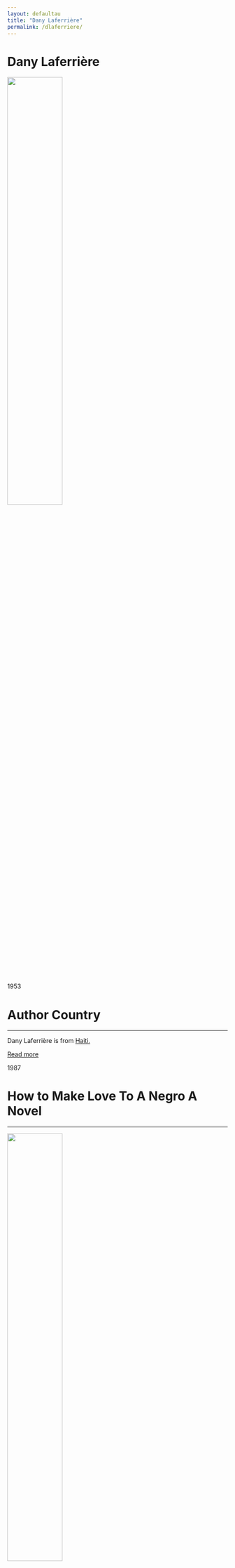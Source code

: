 ```yaml
---
layout: defaultau
title: "Dany Laferrière"
permalink: /dlaferriere/
---
```

<!-- partial:index.partial.html -->
<div class="content">
    <h1>Dany Laferrière</h1>
    <div class="quote">
        <div><img src="https://www.themoviedb.org/t/p/w300_and_h450_bestv2/51eqwgSUY6hCNjYL8HpFtsGu5ii.jpg"  height="50%" width = "50%" class="logo"></div>
    </div>
    <div class="timeline">
        <div style="padding-bottom:100px;"></div>
        <div class="block">
            <div class="date right"><p class="right"> 1953 </p></div>
            <div class="dot"></div>
            <div class="left first">
            <div class="author_country">
                <h1>Author Country</h1><hr>
            <div class="aclocation"><p>Dany Laferrière is from <a href="{{ site.baseurl }}/5">Haiti.</a></p></div>
              <div class="acreadmore">  <a href="https://en.wikipedia.org/wiki/Dany_Laferrière" target="_blank">Read more</a></div>
            </div>
            </div>
        </div>
        <div class="block">
            <div class="date left"><p class="left">1987</p></div>
            <div class="dot"></div>
            <div class="right">
                <h1>How to Make Love To A Negro A Novel</h1><hr>
                <p><img src="https://books.google.dm/books/content?id=EyKsulJLDhcC&pg=PP1&img=1&zoom=3&hl=en&sig=ACfU3U1FejVJhLAb0HgnSt8Sg9iv8-qp_Q&w=1280" height="50%" width = "50%"></p>
                <p>
                Language: English<br/>
                Publisher: Coach House Books<br/>
                Pub_location: Toronto, ON, Canada<br/>
                Genre: Fiction (Novel)<br/>
                Length: 117</p>
            </div>
        </div>
        <div class="block">
            <div class="date right"><p class="right">1987</p></div>
            <div class="dot"></div>
            <div class="left hide">
                <h1>Éroshima : Roman</h1><hr>
                <p><img src="https://images.leslibraires.ca/books/9782892951455/front/9782892951455_large.jpg" height="50%" width = "50%"></p>
                <p>Language: French<br/>
                Publisher: VLB éditeur<br/>
                Pub_location: Montréal, QC, Canada<br/>
                Genre: Fiction (Novel)<br/>
                Length: 168</p>
            </div>
        </div>
       <div class="block">
            <div class="date right"><p class="right">1992</p></div>
            <div class="dot"></div>
            <div class="left hide">
                <h1>Dining With The Dictator</h1><hr>
                <p><img src="https://pics.cdn.librarything.com/picsizes/a3/de/a3de2a58e9496f65935475a6151433041414141_v5.jpg" height="50%" width = "50%"></p>
                <p>Language: English<br/>
                Publisher: Coach House Press<br/>
                Pub_location: Toronto, ON, Canada<br/>
                Genre: Fiction (Novel)<br/>
                Length: 207</p>
            </div>
        </div>
        <div class="block">
            <div class="date left"><p class="left">1992</p></div>
            <div class="dot"></div>
            <div class="right hide">
                <h1>Eroshima</h1><hr>
                <p><img src="https://m.media-amazon.com/images/I/41If5Y3m0yL._SX333_BO1,204,203,200_.jpg" height="50%" width = "50%"></p>
                <p>Language: Dutch<br/>
                Publisher: Goossens<br/>
                Pub_location: Rijswijk, Netherlands<br/>
                Genre: Fiction (Novel)<br/>
                Length: 124</p>
            </div>
        </div>
        <div class="block">
            <div class="date right"><p class="right">1993</p></div>
            <div class="dot"></div>
            <div class="left hide">
                <h1>An Aroma Of Coffee</h1><hr>
                <p><img src="https://images-na.ssl-images-amazon.com/images/S/compressed.photo.goodreads.com/books/1640970011i/59986287.jpg" height="50%" width = "50%"></p>
                <p>Language: English<br/>
                Publisher: Coach House Press<br/>
                Pub_location: Toronto, ON, Canada<br/>
                Genre: Fiction (Novel)<br/>
                Length: 171</p>
            </div>
        </div>
        <div class="block">
            <div class="date left"><p class="left">1993</p></div>
            <div class="dot"></div>
            <div class="right hide">
                <h1>Cette Grenade Dans La Main Du Jeune Nègre Est-Elle Une Arme Ou Un Fruit? : Roman</h1><hr>
                <p><img src="https://images.epagine.fr/549/9782842613549_1_75.jpg" height="50%" width = "50%"></p>
                <p>Language: French<br/>
                Publisher: VLB éditeur<br/>
                Pub_location: Montréal, QC, Canada<br/>
                Genre: Fiction (Novel)<br/>
                Length: 200</p>
            </div>
        </div>
        <div class="block">
            <div class="date right"><p class="right">1994</p></div>
            <div class="dot"></div>
            <div class="left hide">
                <h1>Why Must A Black Writer Write About Sex?</h1><hr>
                <p><img src="https://m.media-amazon.com/images/I/51KrXO9jG1L._AC_SY350_QL15_.jpg" height="50%" width = "50%"></p>
                <p>Language: English<br/>
                Publisher: Coach House Press<br/>
                Pub_location: Toronto, ON, Canada<br/>
                Genre: Fiction (Novel)<br/>
                Length: 198</p>
            </div>
        </div>
        <div class="block">
            <div class="date left"><p class="left">1996</p></div>
            <div class="dot"></div>
            <div class="right hide">
                <h1>Pays Sans Chapeau : Roman</h1><hr>
                <p><img src="https://m.media-amazon.com/images/I/51S1HJKD34L.jpg" height="50%" width = "50%"></p>
                <p>Language: French<br/>
                Publisher: Lanctôt<br/>
                Pub_location: Montréal, QC, Canada<br/>
                Genre: Fiction (Novel)<br/>
                Length: 221</p>
            </div>
        </div>
        <div class="block">
            <div class="date right"><p class="right">1997</p></div>
            <div class="dot"></div>
            <div class="left hide">
                <h1>Down Among The Dead Men</h1><hr>
                <p><img src="https://m.media-amazon.com/images/I/41-FRhJ1DPL._AC_SY780_.jpg" height="50%" width = "50%"></p>
                <p>Language: English<br/>
                Publisher:  Douglas & McIntyre<br/>
                Pub_location: Vancouver, Canada<br/>
                Genre: Fiction (Novel)<br/>
                Length: 212</p>
            </div>
        </div>
        <div class="block">
            <div class="date left"><p class="left">1997</p></div>
            <div class="dot"></div>
            <div class="right hide">
                <h1>Drifting Year.</h1><hr>
                <p><img src="https://m.media-amazon.com/images/I/41X3ns5QMIL._AC_SY780_.jpg" height="50%" width = "50%"></p>
                <p>Language: English<br/>
                Publisher:  Douglas & McIntyre<br/>
                Pub_location: Toronto, ON, Canada<br/>
                Genre: Fiction (Novel)<br/>
                Length: 118</p>
            </div>
        </div>
        <div class="block">
            <div class="date right"><p class="right">1997</p></div>
            <div class="dot"></div>
            <div class="left hide">
                <h1>La Chair Du Maître</h1><hr>
                <p><img src="https://m.media-amazon.com/images/I/51PFy1anVWL._AC_SY780_.jpg" height="50%" width = "50%"></p>
                <p>Language: French<br/>
                Publisher: Lanctôt<br/>
                Pub_location: Montréal, QC, Canada<br/>
                Genre: Fiction (Novel)<br/>
                Length: 311</p>
            </div>
        </div>
        <div class="block">
            <div class="date left"><p class="left">1999</p></div>
            <div class="dot"></div>
            <div class="right hide">
                <h1>L'odeur Du Café : Récit</h1><hr>
                <p><img src="https://m.media-amazon.com/images/I/813pCyget7L.jpg" height="50%" width = "50%"></p>
                <p>Language: French<br/>
                Publisher: VLB éditeur<br/>
                Pub_location: Montréal, QC, Canada<br/>
                Genre: Fiction (Novel)<br/>
                Length: 222</p>
            </div>
        </div>
        <div class="block">
            <div class="date right"><p class="right">2000</p></div>
            <div class="dot"></div>
            <div class="left hide">
                <h1>Le Cri Des Oiseaux Fous : Roman</h1><hr>
                <p><img src="https://m.media-amazon.com/images/I/510QKHadBxL._SX327_BO1,204,203,200_.jpg" height="50%" width = "50%"></p>
                <p>Language: French<br/>
                Publisher: Lanctôt<br/>
                Pub_location: Montréal, QC, Canada<br/>
                Genre: Fiction (Novel)<br/>
                Length: 318</p>
            </div>
        </div>
        <div class="block">
            <div class="date left"><p class="left">2004</p></div>
            <div class="dot"></div>
            <div class="right hide">
                <h1>Esta granada en manos del joven negro es un arma o una fruta?</h1><hr>
                <p><img src="https://cdn.agapea.com/El-Cobre-Ediciones/ESTA-GRANADA-EN-MANOS-DEL-JOVEN-NEGRO-i7n72644.jpg" height="50%" width = "50%"></p>
                <p>Language: Spanish<br/>
                Publisher: El Cobre Ediciones<br/>
                Pub_location: Barcelona, Spain<br/>
                Genre: Fiction (Novel)<br/>
                Length: 392</p>
            </div>
        </div>
        <div class="block">
            <div class="date right"><p class="right">2004</p></div>
            <div class="dot"></div>
            <div class="left hide">
                <h1>Come diventare famosi senza far fatica</h1><hr>
                <p><img src="https://m.media-amazon.com/images/I/514yOeCkg6L._SR600%2C315_PIWhiteStrip%2CBottomLeft%2C0%2C35_SCLZZZZZZZ_FMpng_BG255%2C255%2C255.jpg" height="50%" width = "50%"></p>
                <p>Language: Italian<br/>
                Publisher: La Tartaruga Edizioni<br/>
                Pub_location: Milano, Italy<br/>
                Genre: Fiction (Novel)<br/>
                Length: 342</p>
            </div>
        </div>
        <div class="block">
            <div class="date left"><p class="left">2006</p></div>
            <div class="dot"></div>
            <div class="right hide">
                <h1>Vers le Sud : roman</h1><hr>
                <p><img src="https://www.livredepoche.com/sites/default/files/styles/manual_crop_269_435/public/images/livres/couv/9782253156666-001-T.jpeg?itok=ujsnhg49" height="50%" width = "50%"></p>
                <p>Language: French<br/>
                Publisher:  Boréal<br/>
                Pub_location: Montréal, QC, Canada<br/>
                Genre: Fiction (Novel)<br/>
                Length: 250</p>
            </div>
        </div>
        <div class="block">
            <div class="date right"><p class="right">2006</p></div>
            <div class="dot"></div>
            <div class="left hide">
                <h1>Verso il Sud</h1><hr>
                <p><img src="https://m.media-amazon.com/images/I/31pL+VJG90L._BO1,204,203,200_.jpg" height="50%" width = "50%"></p>
                <p>Language: Italian<br/>
                Publisher: La Tartaruga Edizioni<br/>
                Pub_location: Milano, Italy<br/>
                Genre: Fiction (Novel)<br/>
                Length: 319</p>
            </div>
        </div>
        <div class="block">
            <div class="date left"><p class="left">2007</p></div>
            <div class="dot"></div>
            <div class="right hide">
                <h1>Ka jugu</h1><hr>
                <p><img src="http://www.svastara.com/knjige/images/1253344114.jpg" height="50%" width = "50%"></p>
                <p>Language: Serbian<br/>
                Publisher: Laguna<br/>
                Pub_location: Beograd, Serbia<br/>
                Genre: Fiction (Novel)<br/>
                Length: 198</p>
            </div>
        </div>
        <div class="block">
            <div class="date right"><p class="right">2009</p></div>
            <div class="dot"></div>
            <div class="left hide">
                <h1>Heading south</h1><hr>
                <p><img src="https://books.google.dm/books/content?id=izoppa-eHlIC&printsec=frontcover&img=1&zoom=5&edge=curl&imgtk=AFLRE73HoDJRJ85fr9fx7u5u6BMUYhVz8nF1PKQSBuzgF_ljku5LKhBvI5GF631ifNaGItI_4Fhmi6tcu4BgGmXsh6dLKs6XQgAAx9vCDZDu9QNc__BtPkOsVdqB5UNMvs4XzU_G4pkM" height="50%" width = "50%"></p>
                <p>Language: English<br/>
                Publisher:  Douglas & McIntyre<br/>
                Pub_location: Vancouver, Canada<br/>
                Genre: Fiction (Novel)<br/>
                Length: 211</p>
            </div>
        </div>
        <div class="block">
            <div class="date left"><p class="left">2010</p></div>
            <div class="dot"></div>
            <div class="right hide">
                <h1>Un Art De Vivre Par Temps De Catastrophe</h1><hr>
                <p><img src="https://m.media-amazon.com/images/I/51cMbhIVmDL._SX290_BO1,204,203,200_.jpg" height="50%" width = "50%"></p>
                <p>Language: French<br/>
                Publisher: University of Alberta Press<br/>
                Pub_location: Edmonton, Canada<br/>
                Genre: Biography<br/>
                Length: 51</p>
            </div>
        </div>
        <div class="block">
            <div class="date right"><p class="right">2010</p></div>
            <div class="dot"></div>
            <div class="left hide">
                <h1>Le Serpent À Plumes Pour Haïti</h1><hr>
                <p><img src="http://ecx.images-amazon.com/images/I/418sReqFkwL._SX195_.jpg" height="50%" width = "50%"></p>
                <p>Language: French<br/>
                Publisher: Éditions du Rocher<br/>
                Pub_location: Paris, France<br/>
                Genre: Anthology<br/>
                Length: 175</p>
            </div>
        </div>
        <div class="block">
            <div class="date left"><p class="left">2010</p></div>
            <div class="dot"></div>
            <div class="right hide">
                <h1>I am a Japanese Writer : A Novel</h1><hr>
                <p><img src="https://m.media-amazon.com/images/I/51XNQ2OrLEL._AC_SY780_.jpg" height="50%" width = "50%"></p>
                <p>Language: English<br/>
                Publisher:  Douglas & McIntyre<br/>
                Pub_location: Vancouver, Canada<br/>
                Genre: Fiction (Novel)<br/>
                Length: 182</p>
            </div>
        </div>
        <div class="block">
            <div class="date right"><p class="right">2011</p></div>
            <div class="dot"></div>
            <div class="left hide">
                <h1>Le Charme Des Après-Midi Sans Fin: Rècit</h1><hr>
                <p><img src="https://www.editionsboreal.qc.ca/media/livres/grand/bc188laferriere_charme_w.jpg" height="50%" width = "50%"></p>
                <p>Language: French<br/>
                Publisher: Éditions du Rocher<br/>
                Pub_location: Paris, France<br/>
                Genre: Fiction (Novel)<br/>
                Length: 296</p>
            </div>
        </div>
        <div class="block">
            <div class="date left"><p class="left">2011</p></div>
            <div class="dot"></div>
            <div class="right hide">
                <h1>The Return</h1><hr>
                <p><img src="https://m.media-amazon.com/images/I/41La7ddn8QL._AC_SY780_.jpg" height="50%" width = "50%"></p>
                <p>Language: English<br/>
                Publisher:  Douglas & McIntyre<br/>
                Pub_location: Vancouver, Canada<br/>
                Genre: Fiction (Novel)<br/>
                Length: 227</p>
            </div>
        </div>
        <div class="block">
            <div class="date right"><p class="right">2011</p></div>
            <div class="dot"></div>
            <div class="left hide">
                <h1>L'art presque perdu de ne rien faire</h1><hr>
                <p><img src="https://www.livredepoche.com/sites/default/files/images/livres/couv/9782253194491-001-T.jpeg" height="50%" width = "50%"></p>
                <p>Language: French<br/>
                Publisher: Boréal<br/>
                Pub_location: Montréal, QC, Canada<br/>
                Genre: Biography<br/>
                Length: 389</p>
            </div>
        </div>
        <div class="block">
            <div class="date left"><p class="left">2012</p></div>
            <div class="dot"></div>
            <div class="right hide">
                <h1>El enigma del regreso</h1><hr>
                <p><img src="https://m.media-amazon.com/images/I/51f1HBUwbFL._AC_SY780_.jpg" height="50%" width = "50%"></p>
                <p>Language: Spanish<br/>
                Publisher: Alianza Editorial<br/>
                Pub_location: Madrid, Spain<br/>
                Genre: Fiction (Novel)<br/>
                Length: 313</p>
            </div>
        </div>
        <div class="block">
            <div class="date right"><p class="right">2013</p></div>
            <div class="dot"></div>
            <div class="left hide">
                <h1>Je Suis Fou De Vava</h1><hr>
                <p><img src="https://m.media-amazon.com/images/I/51k-yLry3ZL._AC_SY780_.jpg" height="50%" width = "50%"></p>
                <p>Language: French<br/>
                Publisher: Les Éditions de la Bagnole<br/>
                Pub_location: Montréal, QC, Canada<br/>
                Genre: Fiction (Novel)<br/>
                Length: 48</p>
            </div>
        </div>
        <div class="block">
            <div class="date left"><p class="left">2013</p></div>
            <div class="dot"></div>
            <div class="right hide">
                <h1>Das Rätsel Rer Rückkehr Roman</h1><hr>
                <p><img src="https://m.media-amazon.com/images/I/51-ExjDRwvL._SX323_BO1,204,203,200_.jpg" height="50%" width = "50%"></p>
                <p>Language: German<br/>
                Publisher: Wunderhorn<br/>
                Pub_location: Heidelberg, Germany<br/>
                Genre: Fiction (Novel)<br/>
                Length: 298</p>
            </div>
        </div>
        <div class="block">
            <div class="date right"><p class="right">2014</p></div>
            <div class="dot"></div>
            <div class="left hide">
                <h1>Le Baiser Mauve De Vava</h1><hr>
                <p><img src="https://m.media-amazon.com/images/I/61Givg-oFsL._AC_SY780_.jpg" height="50%" width = "50%"></p>
                <p>Language: French<br/>
                Publisher: Les Éditions de la Bagnole<br/>
                Pub_location: Montréal, QC, Canada<br/>
                Genre: Fiction (Novel)<br/>
                Length: 46</p>
            </div>
        </div>
        <div class="block">
            <div class="date left"><p class="left">2014</p></div>
            <div class="dot"></div>
            <div class="right hide">
                <h1>Wagahai wa Nihon sakka de aru</h1><hr>
                <p><img src="https://cdn.vectorstock.com/i/preview-1x/48/06/image-preview-icon-picture-placeholder-vector-31284806.jpg" height="50%" width = "50%"></p>
                <p>Language: Japanese<br/>
                Publisher: Fujiwara Shoten<br/>
                Pub_location: Tokyo, Japan<br/>
                Genre: Fiction (Novel)<br/>
                Length: 285</p>
            </div>
        </div>
        <div class="block">
            <div class="date right"><p class="right">2014</p></div>
            <div class="dot"></div>
            <div class="left hide">
                <h1>Amai hyoryu</h1><hr>
                <p><img src="https://cdn.vectorstock.com/i/preview-1x/48/06/image-preview-icon-picture-placeholder-vector-31284806.jpg" height="50%" width = "50%"></p>
                <p>Language: Japanese<br/>
                Publisher: Fujiwarashoten<br/>
                Pub_location: Tokyo, Japan<br/>
                Genre: Fiction (Novel)<br/>
                Length: 325</p>
            </div>
        </div>
        <div class="block">
            <div class="date left"><p class="left">2015</p></div>
            <div class="dot"></div>
            <div class="right hide">
                <h1>Chronique De La Dérive Douce: Roman</h1><hr>
                <p><img src="https://www.livredepoche.com/sites/default/files/styles/manual_crop_269_435/public/images/livres/couv/9782253173434-001-T.jpeg?itok=l50pWL3C" height="50%" width = "50%"></p>
                <p>Language: French<br/>
                Publisher: Éditions Grasset<br/>
                Pub_location: Paris, France<br/>
                Genre: Fiction (Novel)<br/>
                Length: 187</p>
            </div>
        </div>
        <div class="block">
            <div class="date right"><p class="right">2015</p></div>
            <div class="dot"></div>
            <div class="left hide">
                <h1>Paese senza cappello</h1><hr>
                <p><img src="https://m.media-amazon.com/images/I/81CPP518UeL._SL1500_.jpg" height="50%" width = "50%"></p>
                <p>Language: Italian<br/>
                Publisher:  Nottetempo<br/>
                Pub_location: Roma, Italy<br/>
                Genre: Fiction (Novel)<br/>
                Length: 265</p>
            </div>
        </div>
        <div class="block">
            <div class="date left"><p class="left">2016</p></div>
            <div class="dot"></div>
            <div class="right hide">
                <h1>L'arte Ormai Perduta Del Dolce Far Niente</h1><hr>
                <p><img src="https://m.media-amazon.com/images/I/61uQuENSwDL.jpg" height="50%" width = "50%"></p>
                <p>Language: Italian<br/>
                Publisher: 66thand2nd<br/>
                Pub_location: Roma, Italy<br/>
                Genre: Biography<br/>
                Length: 385</p>
            </div>
        </div>
        <div class="block">
            <div class="date right"><p class="right">2017</p></div>
            <div class="dot"></div>
            <div class="left hide">
                <h1>Tout Bouge Autour De Moi</h1><hr>
                <p><img src="http://memoiredencrier.com/wp-content/uploads/2011/06/Couv.-Tout-bouge-reedition-664x1024-191x300.jpg" height="50%" width = "50%"></p>
                <p>Language: French<br/>
                Publisher: Mémoire d'encrier<br/>
                Pub_location: Montréal, QC, Canada<br/>
                Genre: Biography<br/>
                Length: 163</p>
            </div>
        </div>
        <div class="block">
            <div class="date left"><p class="left">2018</p></div>
            <div class="dot"></div>
            <div class="right hide">
                <h1>Je Suis Un Écrivain Japonais : Roman</h1><hr>
                <p><img src="https://www.livredepoche.com/sites/default/files/styles/manual_crop_269_435/public/images/livres/couv/9782253156673-001-T.jpeg?itok=IkRlkDDy" height="50%" width = "50%"></p>
                <p>Language: French<br/>
                Publisher: Éditions Grasset<br/>
                Pub_location: Paris, France<br/>
                Genre: Fiction (Novel)<br/>
                Length: 210</p>
            </div>
        </div>
        <div class="block">
            <div class="date right"><p class="right">2018</p></div>
            <div class="dot"></div>
            <div class="left hide">
                <h1>Enigma Of The Return</h1><hr>
                <p><img src="https://www.hachette.co.uk/wp-content/uploads/2019/01/hbg-title-9781848662384-27.jpg?fit=779%2C1250" height="50%" width = "50%"></p>
                <p>Language: English<br/>
                Publisher: Maclehose Press<br/>
                Pub_location: London, United Kingdom<br/>
                Genre: Fiction (Novel)<br/>
                Length: 279</p>
            </div>
        </div>
        <div class="block">
            <div class="date right"><p class="right">2019</p></div>
            <div class="dot"></div>
            <div class="left hide">
                <h1>Le Goût Des Jeunes Filles: Roman</h1><hr>
                <p><img src="https://www.grasset.fr/sites/default/files/images/livres/couv/9782246686613-T.jpg" height="50%" width = "50%"></p>
                <p>Language: French<br/>
                Publisher: Éditions Gallimard<br/>
                Pub_location: Paris, France<br/>
                Genre: Fiction (Novel)<br/>
                Length: 381</p>
            </div>
        </div>
        <div class="block">
            <div class="date left"><p class="left">2019</p></div>
            <div class="dot"></div>
            <div class="right hide">
                <h1>Vers D'Autres Rives</h1><hr>
                <p><img src="https://www.editionsboreal.qc.ca/media/vignettes/livres/220x0/vers_autres_rives_cadre.jpg" height="50%" width = "50%"></p>
                <p>Language: French<br/>
                Publisher: Collège Boréal<br/>
                Pub_location: Sudbury, ON, Canada<br/>
                Genre: Fiction (Novel)<br/>
                Length: 106</p>
            </div>
        </div>
        <div class="block">
            <div class="date right"><p class="right">2019</p></div>
            <div class="dot"></div>
            <div class="left hide">
                <h1>La Fête Des Morts</h1><hr>
                <p><img src="https://m.media-amazon.com/images/I/51zDrwYw32L._AC_SY780_.jpg" height="50%" width = "50%"></p>
                <p>Language: French<br/>
                Publisher: Les Éditions de la Bagnole<br/>
                Pub_location: Montréal, QC, Canada<br/>
                Genre: Fiction (Novel)<br/>
                Length: 44</p>
            </div>
        </div>
        <div class="block">
            <div class="date left"><p class="left">2019</p></div>
            <div class="dot"></div>
            <div class="right hide">
                <h1>Sono uno scrittore giapponese</h1><hr>
                <p><img src="https://kbimages1-a.akamaihd.net/3067a832-dc9a-4dcf-be2c-0d637f8b0a5d/1200/1200/False/sono-uno-scrittore-giapponese.jpg" height="50%" width = "50%"></p>
                <p>Language: Italian<br/>
                Publisher: 66thand2nd<br/>
                Pub_location: Roma, Italy<br/>
                Genre: Fiction (Novel)<br/>
                Length: 189</p>
            </div>
        </div>
        <div class="block">
            <div class="date right"><p class="right">2020</p></div>
            <div class="dot"></div>
            <div class="left hide">
                <h1>Journal D'un U En Pyjama</h1><hr>
                <p><img src="https://www.livredepoche.com/sites/default/files/styles/manual_crop_269_435/public/images/livres/couv/9782253000808-001-T.jpeg?itok=1NS3a-TF" height="50%" width = "50%"></p>
                <p>Language: French<br/>
                Publisher: Mémoire d'encrier<br/>
                Pub_location: Montréal, QC, Canada<br/>
                Genre: Fiction (Novel)<br/>
                Length: 346</p>
            </div>
        </div>
        <div class="block">
            <div class="date left"><p class="left">2020</p></div>
            <div class="dot"></div>
            <div class="right hide">
                <h1>L'Exil Vaut Le Voyage</h1><hr>
                <p><img src="https://www.grasset.fr/sites/default/files/images/livres/couv/9782246858577-001-T.jpeg" height="50%" width = "50%"></p>
                <p>Language: French<br/>
                Publisher: Éditions Grasset<br/>
                Pub_location: Paris, France<br/>
                Genre: Fiction (Novel)<br/>
                Length: 403</p>
            </div>
        </div>
        <div class="block">
            <div class="date right"><p class="right">2021</p></div>
            <div class="dot"></div>
            <div class="left hide">
                <h1>Comment Faire L'amour Avec Un Nègre Sans Se Fatiguer: Roman</h1><hr>
                <p><img src="https://secure.sogides.com/public/produits/9782/892/952/gr_9782892952698.jpg" height="50%" width = "50%"></p>
                <p>Language: French<br/>
                Publisher: Le Serpent a Plumes Édition<br/>
                Pub_location: Paris, France<br/>
                Genre: Fiction (Novel)<br/>
                Length: 165</p>
            </div>
        </div>
        <div id="footer">
        <p id="copyright">Made by&nbsp;<strong><a href="https://www.linkedin.com/in/nicolae-stefan-tudoran-b02291127/" target="_blank">StefanTudoran</a></strong></p>
    </div>
</div>
